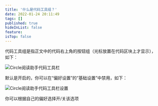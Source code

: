 ```yaml
---
title: '什么是代码工具组？'
date: 2022-01-24 20:11:49
tags: []
published: true
hideInList: false
feature: 
isTop: false
---
```

代码工具组是指正文中的代码右上角的按钮组（光标放置在代码区块上才显示），如下：

![Circle阅读助手代码工具栏](https://ranhe.xyz/post-images/1643026357164.png)

默认是开启的，你可以在“偏好设置”的“基础设置”中禁用，如下：

![Circle阅读助手代码工具栏设置](https://ranhe.xyz/post-images/1643026364828.png)

你可以根据自己的偏好选择开/关该选项